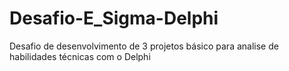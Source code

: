 # Desafio-E_Sigma-Delphi
Desafio de desenvolvimento de 3 projetos básico para analise de habilidades técnicas com o Delphi 
